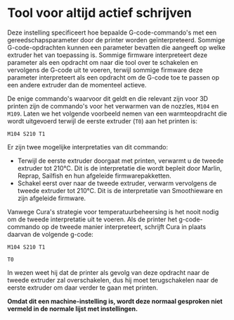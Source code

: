 Tool voor altijd actief schrijven
====
Deze instelling specificeert hoe bepaalde G-code-commando's met een gereedschapsparameter door de printer worden geïnterpreteerd. Sommige G-code-opdrachten kunnen een parameter bevatten die aangeeft op welke extruder het van toepassing is. Sommige firmware interpreteert deze parameter als een opdracht om naar die tool over te schakelen en vervolgens de G-code uit te voeren, terwijl sommige firmware deze parameter interpreteert als een opdracht om de G-code toe te passen op een andere extruder dan de momenteel actieve.

De enige commando's waarvoor dit geldt en die relevant zijn voor 3D printen zijn de commando's voor het verwarmen van de nozzles, `M104` en `M109`. Laten we het volgende voorbeeld nemen van een warmteopdracht die wordt uitgevoerd terwijl de eerste extruder (`T0`) aan het printen is:

`M104 S210 T1`

Er zijn twee mogelijke interpretaties van dit commando:
* Terwijl de eerste extruder doorgaat met printen, verwarmt u de tweede extruder tot 210°C. Dit is de interpretatie die wordt bepleit door Marlin, Reprap, Sailfish en hun afgeleide firmwarepakketten.
* Schakel eerst over naar de tweede extruder, verwarm vervolgens de tweede extruder tot 210°C. Dit is de interpretatie van Smoothieware en zijn afgeleide firmware.

Vanwege Cura's strategie voor temperatuurbeheersing is het nooit nodig om de tweede interpretatie uit te voeren. Als de printer het g-code-commando op de tweede manier interpreteert, schrijft Cura in plaats daarvan de volgende g-code:

`M104 S210 T1`

`T0`

In wezen weet hij dat de printer als gevolg van deze opdracht naar de tweede extruder zal overschakelen, dus hij moet terugschakelen naar de eerste extruder om daar verder te gaan met printen.

**Omdat dit een machine-instelling is, wordt deze normaal gesproken niet vermeld in de normale lijst met instellingen.**